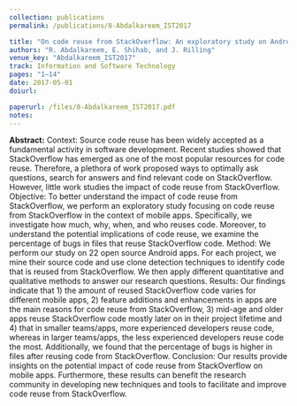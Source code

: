```yaml
---
collection: publications
permalink: /publications/8-Abdalkareem_IST2017

title: "On code reuse from StackOverflow: An exploratory study on Android apps"
authors: "R. Abdalkareem, E. Shihab, and J. Rilling"
venue_key: "Abdalkareem_IST2017"
track: Information and Software Technology
pages: "1–14"
date: 2017-05-01
doiurl: 

paperurl: /files/8-Abdalkareem_IST2017.pdf
notes:
---
```


**Abstract:** Context: Source code reuse has been widely accepted as a fundamental activity in software development.
             Recent studies showed that StackOverflow has emerged as one of the most popular resources for code
             reuse. Therefore, a plethora of work proposed ways to optimally ask questions, search for answers and
             find relevant code on StackOverflow. However, little work studies the impact of code reuse from StackOverflow.
             Objective: To better understand the impact of code reuse from StackOverflow, we perform an exploratory
             study focusing on code reuse from StackOverflow in the context of mobile apps. Specifically, we investigate how much, why, when, and who reuses code. Moreover, to understand the potential implications of
             code reuse, we examine the percentage of bugs in files that reuse StackOverflow code.
             Method: We perform our study on 22 open source Android apps. For each project, we mine their source
             code and use clone detection techniques to identify code that is reused from StackOverflow. We then
             apply different quantitative and qualitative methods to answer our research questions.
             Results: Our findings indicate that 1) the amount of reused StackOverflow code varies for different mobile
             apps, 2) feature additions and enhancements in apps are the main reasons for code reuse from StackOverflow, 3) mid-age and older apps reuse StackOverflow code mostly later on in their project lifetime and 4)
             that in smaller teams/apps, more experienced developers reuse code, whereas in larger teams/apps, the
             less experienced developers reuse code the most. Additionally, we found that the percentage of bugs is
             higher in files after reusing code from StackOverflow.
             Conclusion: Our results provide insights on the potential impact of code reuse from StackOverflow on mobile apps. Furthermore, these results can benefit the research community in developing new techniques
             and tools to facilitate and improve code reuse from StackOverflow.